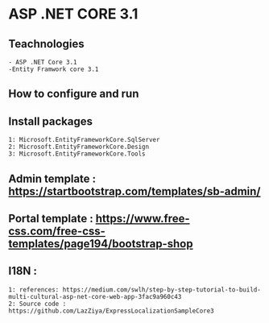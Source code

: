 # ASP .NET CORE 3.1
## Teachnologies
	- ASP .NET Core 3.1
	-Entity Framwork core 3.1
## How to configure and run
## Install packages
	1: Microsoft.EntityFrameworkCore.SqlServer
	2: Microsoft.EntityFrameworkCore.Design
	3: Microsoft.EntityFrameworkCore.Tools

## Admin template : https://startbootstrap.com/templates/sb-admin/
## Portal template : https://www.free-css.com/free-css-templates/page194/bootstrap-shop
## I18N : 
	1: references: https://medium.com/swlh/step-by-step-tutorial-to-build-multi-cultural-asp-net-core-web-app-3fac9a960c43
	2: Source code : https://github.com/LazZiya/ExpressLocalizationSampleCore3